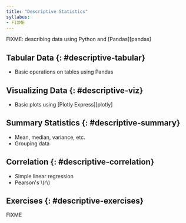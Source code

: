 ```yaml
---
title: "Descriptive Statistics"
syllabus:
- FIXME
---
```


FIXME: describing data using Python and [Pandas][pandas]

## Tabular Data {: #descriptive-tabular}

-   Basic operations on tables using Pandas

## Visualizing Data {: #descriptive-viz}

-   Basic plots using [Plotly Express][plotly]

## Summary Statistics {: #descriptive-summary}

-   Mean, median, variance, etc.
-   Grouping data

## Correlation {: #descriptive-correlation}

-   Simple linear regression
-   Pearson's \\(r\\)

## Exercises {: #descriptive-exercises}

FIXME
